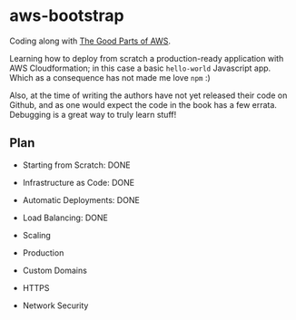 # aws-bootstrap

Coding along with [The Good Parts of AWS](https://gumroad.com/l/aws-good-parts).

Learning how to deploy from scratch a production-ready application with AWS Cloudformation; in this case a basic `hello-world` Javascript app. Which as a consequence has not made me love `npm` :)

Also, at the time of writing the authors have not yet released their code on Github, and as one would expect the code in the book has a few errata. Debugging is a great way to truly learn stuff!

## Plan

- Starting from Scratch: DONE

- Infrastructure as Code: DONE

- Automatic Deployments: DONE

- Load Balancing: DONE

- Scaling

- Production

- Custom Domains

- HTTPS

- Network Security